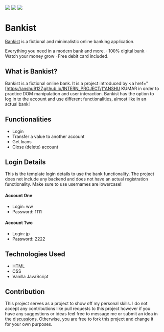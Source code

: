 <img src="https://github.com/catherineisonline/bankist/blob/main/img/project-preview.png?raw=true" ></img>
<img src="https://github.com/catherineisonline/bankist/blob/main/img/project-preview-2.png?raw=true" ></img>
<img src="https://github.com/catherineisonline/bankist/blob/main/img/project-preview-3.png?raw=true" ></img>

# Bankist

<a href="https://bankist-bank.vercel.app/">Bankist</a> is a fictional and minimalistic online banking application.

Everything you need in a modern bank and more.
· 100% digital bank
· Watch your money grow
· Free debit card included.

## What is Bankist?

Bankist is a fictional online bank. It is a project introduced by <a href="[https://anshu9127.github.io/INTERN_PROJECT/]"ANSHU KUMAR</a> in order to practice DOM manipulation and user interaction. Bankist has the option to log in to the account and use different functionalities, almost like in an actual bank!

## Functionalities

- Login
- Transfer a value to another account
- Get loans
- Close (delete) account

## Login Details

This is the template login details to use the bank functionality. The project does not include any backend and does not have an actual registration functionality. Make sure to use usernames are lowercase!

#### Account One

- Login: ww
- Password: 1111

#### Account Two

- Login: jp
- Password: 2222

## Technologies Used

- HTML
- CSS
- Vanilla JavaScript

## Contribution

This project serves as a project to show off my personal skills. I do not accept any contributions like pull requests to this project however if you have any suggestions or ideas feel free to message me or submit an idea in the [discussions](https://github.com/catherineisonline/bankist/discussions). Otherwise, you are free to fork this project and change it for your own purposes.
